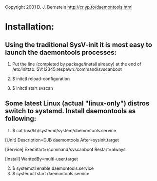 Copyright 2001
D. J. Bernstein
http://cr.yp.to/daemontools.html

# Installation:

## Using the traditional SysV-init it is most easy to launch the daemontools processes:

1. Put the line (completed by package/install already) at the end of /etc/inittab.
  SV:12345:respawn:/command/svscanboot


2. $ initctl reload-configuration
3. $ initctl start svscan

## Some latest Linux (actual "linux-only") distros switch to systemd. Install daemontools as following:

1. $ cat /usr/lib/systemd/system/daemontools.service

  [Unit]
  Description=DJB daemontools
  After=sysinit.target

  [Service]
  ExecStart=/command/svscanboot
  Restart=always

  [Install]
  WantedBy=multi-user.target

2. $ systemctl enable daemontools.service
3. $ systemctl start daemontools.service

